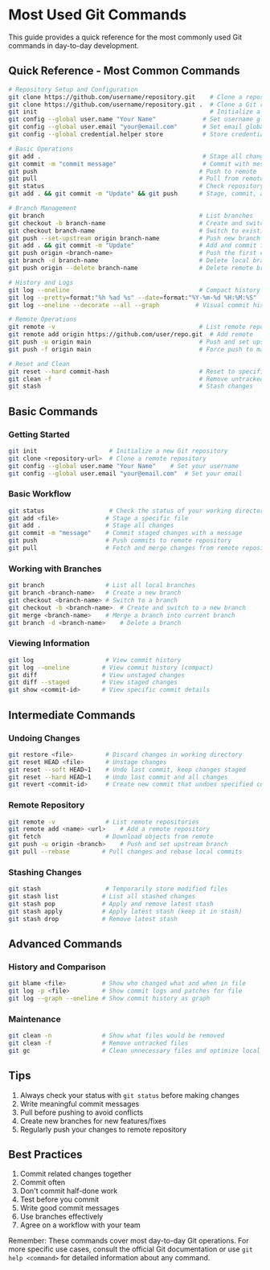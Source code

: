 # Most Used Git Commands

This guide provides a quick reference for the most commonly used Git commands in day-to-day development.

## Quick Reference - Most Common Commands
```bash
# Repository Setup and Configuration
git clone https://github.com/username/repository.git    # Clone a repository
git clone https://github.com/username/repository.git .  # Clone a Git repository directly into the current directory (root) without creating a new folder,
git init                                                # Initialize a new repository
git config --global user.name "Your Name"             # Set username globally
git config --global user.email "your@email.com"       # Set email globally
git config --global credential.helper store           # Store credentials

# Basic Operations
git add .                                             # Stage all changes
git commit -m "commit message"                        # Commit with message
git push                                             # Push to remote
git pull                                             # Pull from remote
git status                                           # Check repository status
git add . && git commit -m "Update" && git push      # Stage, commit, and push changes

# Branch Management
git branch                                           # List branches
git checkout -b branch-name                          # Create and switch to new branch
git checkout branch-name                             # Switch to existing branch
git push --set-upstream origin branch-name           # Push new branch to remote
git add . && git commit -m "Update"                  # Add and commit first changes
git push origin <branch-name>                        # Push the first change to remote
git branch -d branch-name                            # Delete local branch
git push origin --delete branch-name                 # Delete remote branch

# History and Logs
git log --oneline                                    # Compact history view
git log --pretty=format:"%h %ad %s" --date=format:"%Y-%m-%d %H:%M:%S"  # Formatted log
git log --oneline --decorate --all --graph          # Visual commit history

# Remote Operations
git remote -v                                        # List remote repositories
git remote add origin https://github.com/user/repo.git  # Add remote
git push -u origin main                              # Push and set upstream
git push -f origin main                              # Force push to main

# Reset and Clean
git reset --hard commit-hash                         # Reset to specific commit
git clean -f                                         # Remove untracked files
git stash                                            # Stash changes
```

## Basic Commands

### Getting Started
```bash
git init                    # Initialize a new Git repository
git clone <repository-url>  # Clone a remote repository
git config --global user.name "Your Name"    # Set your username
git config --global user.email "your@email.com"  # Set your email
```

### Basic Workflow
```bash
git status                  # Check the status of your working directory
git add <file>             # Stage a specific file
git add .                  # Stage all changes
git commit -m "message"    # Commit staged changes with a message
git push                   # Push commits to remote repository
git pull                   # Fetch and merge changes from remote repository
```

### Working with Branches
```bash
git branch                 # List all local branches
git branch <branch-name>   # Create a new branch
git checkout <branch-name> # Switch to a branch
git checkout -b <branch-name>  # Create and switch to a new branch
git merge <branch-name>    # Merge a branch into current branch
git branch -d <branch-name>    # Delete a branch
```

### Viewing Information
```bash
git log                    # View commit history
git log --oneline         # View commit history (compact)
git diff                  # View unstaged changes
git diff --staged         # View staged changes
git show <commit-id>      # View specific commit details
```

## Intermediate Commands

### Undoing Changes
```bash
git restore <file>         # Discard changes in working directory
git reset HEAD <file>      # Unstage changes
git reset --soft HEAD~1    # Undo last commit, keep changes staged
git reset --hard HEAD~1    # Undo last commit and all changes
git revert <commit-id>     # Create new commit that undoes specified commit
```

### Remote Repository
```bash
git remote -v              # List remote repositories
git remote add <name> <url>    # Add a remote repository
git fetch                  # Download objects from remote
git push -u origin <branch>    # Push and set upstream branch
git pull --rebase         # Pull changes and rebase local commits
```

### Stashing Changes
```bash
git stash                  # Temporarily store modified files
git stash list            # List all stashed changes
git stash pop             # Apply and remove latest stash
git stash apply           # Apply latest stash (keep it in stash)
git stash drop            # Remove latest stash
```

## Advanced Commands

### History and Comparison
```bash
git blame <file>          # Show who changed what and when in file
git log -p <file>         # Show commit logs and patches for file
git log --graph --oneline # Show commit history as graph
```

### Maintenance
```bash
git clean -n              # Show what files would be removed
git clean -f              # Remove untracked files
git gc                    # Clean unnecessary files and optimize local repository
```

## Tips

1. Always check your status with `git status` before making changes
2. Write meaningful commit messages
3. Pull before pushing to avoid conflicts
4. Create new branches for new features/fixes
5. Regularly push your changes to remote repository

## Best Practices

1. Commit related changes together
2. Commit often
3. Don't commit half-done work
4. Test before you commit
5. Write good commit messages
6. Use branches effectively
7. Agree on a workflow with your team

Remember: These commands cover most day-to-day Git operations. For more specific use cases, consult the official Git documentation or use `git help <command>` for detailed information about any command.
